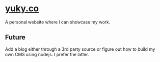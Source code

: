 # [yuky.co](http://yuky.co/)

A personal website where I can showcase my work.

## Future
Add a blog either through a 3rd party source or figure out how to build my own CMS using nodejs.  I prefer the latter.